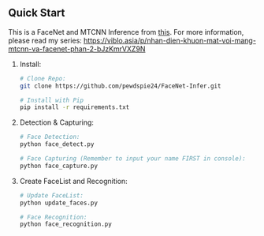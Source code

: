 ## **Quick Start**
This is a FaceNet and MTCNN Inference from [this](https://github.com/timesler/facenet-pytorch).
For more information, please read my series: https://viblo.asia/p/nhan-dien-khuon-mat-voi-mang-mtcnn-va-facenet-phan-2-bJzKmrVXZ9N
1. Install:
    
    ```bash
    # Clone Repo:
    git clone https://github.com/pewdspie24/FaceNet-Infer.git
    
    # Install with Pip
    pip install -r requirements.txt

    ```
1. Detection & Capturing:
    ```bash
    # Face Detection:
    python face_detect.py
    
    # Face Capturing (Remember to input your name FIRST in console):
    python face_capture.py

    ```
1. Create FaceList and Recognition:
    ```bash
    # Update FaceList:
    python update_faces.py
    
    # Face Recognition:
    python face_recognition.py

    ```
